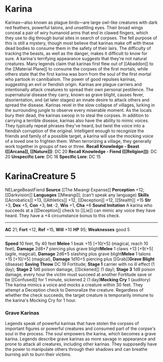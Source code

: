 ﻿---
ac: '21'
alignment: NE
all_resistance: null
burrow_speed: null
charisma: '+6'
climb_speed: null
constitution: '+3'
creature_ability:
- Grave Blight
- Mocking Cry
- Sound Imitation
creature_family: null
description: "Karinas\u2014also known as plague birds\u2014are large owl-like creatures\
  \ with dark red feathers, powerful talons, and unsettling eyes. Their broad wings\
  \ conceal a pair of wiry humanoid arms that end in clawed fingers, which they use\
  \ to dig through burial sites in search of corpses. The fell purpose of this is\
  \ still a mystery, though most believe that karinas make off with these dead bodies\
  \ to consume them in the safety of their lairs. The difficulty of tracking the beasts,\
  \ as well as the danger, makes it difficult to know for sure.<br/><br/> A karina's\
  \ terrifying appearance suggests that they're not natural creatures. Many legends\
  \ claim that karinas first flew out of [[DATABASE/plane/Abaddon|Abaddon]] to the\
  \ [[DATABASE/plane/Material Plane|Material Plane]] to consume the corpses of the\
  \ first mortals, while others state that the first karina was born from the soul\
  \ of the first mortal who partook in cannibalism. The power of good repulses karinas,\
  \ suggesting an evil or fiendish origin.<br/><br/> Karinas are plague carriers and\
  \ intentionally attack creatures to spread their own personal pestilence. The supernatural\
  \ disease they carry, known as grave blight, causes fever, disorientation, and (at\
  \ later stages) an innate desire to attack others and spread the disease. Karinas\
  \ revel in the slow collapse of villages, lurking in the surrounding jungle to observe\
  \ every miserable moment. As the locals bury their dead, the karinas swoop in to\
  \ steal the corpses.<br/><br/> In addition to carrying a terrible disease, karinas\
  \ also have the ability to mimic voices. They typically repeat phrases they've heard,\
  \ but twist the voice into a fiendish corruption of the original. Intelligent enough\
  \ to recognize the friends and family of a possible target, a karina will use the\
  \ mocking voice of a loved one to frighten them. When terrorizing a village, they\
  \ generally work together in groups of two or three.<br/><br/><b><u>Recall Knowledge\
  \ - Beast</u> ( [[DATABASE/skill/Arcana|Arcana]] , [[DATABASE/skill/Nature|Nature]]\
  \ )</b>: DC 20<br/><b><u>Recall Knowledge - Fiend</u> ( [[DATABASE/skill/Religion|Religion]]\
  \ )</b>: DC 20<br/><b><u>Unspecific Lore</u></b>: DC 18<br/><b><u>Specific Lore</u></b>:\
  \ DC 15"
dexterity: '+5'
element: null
fly_speed: '40'
fortitude: '+12'
hardness: null
hp: '95'
id: '1437'
immunity: null
intelligence: '-2'
land_speed: '10'
language:
- '[[DATABASE/language/Mwangi|Mwangi]] ; (can''t speak any language)'
level: '5'
max_speed: '40'
name: Karina
perception: '+12'
rarity: Common
reflex: '+15'
resistance: null
rus_type_level: null
school: null
sense:
- '[[DATABASE/monsterability/Darkvision|darkvision]]'
size: Large
skill:
- '[[DATABASE/skill/Acrobatics|Acrobatics]] +13'
- '[[DATABASE/skill/Athletics|Athletics]] +12'
- '[[DATABASE/skill/Deception|Deception]] +12'
- '[[DATABASE/skill/Stealth|Stealth]] +15'
source: '[[DATABASE/source/The Mwangi Expanse|The Mwangi Expanse]]'
speed:
- 10 feet
- fly 40 feet
spell: null
strength: '+3'
strength_req: '3'
strongest_save:
- Reflex
swim_speed: null
trait:
- '[[DATABASE/trait/Beast|Beast]]'
- '[[DATABASE/trait/Fiend|Fiend]]'
type: Creature
vision: Darkvision
weakest_save:
- Will
weakness:
- good 5
will: '+10'
wisdom: '+1'

---
# Karina

Karinas—also known as plague birds—are large owl-like creatures with dark red feathers, powerful talons, and unsettling eyes. Their broad wings conceal a pair of wiry humanoid arms that end in clawed fingers, which they use to dig through burial sites in search of corpses. The fell purpose of this is still a mystery, though most believe that karinas make off with these dead bodies to consume them in the safety of their lairs. The difficulty of tracking the beasts, as well as the danger, makes it difficult to know for sure.
 A karina's terrifying appearance suggests that they're not natural creatures. Many legends claim that karinas first flew out of [[Abaddon]] to the [[Material Plane]] to consume the corpses of the first mortals, while others state that the first karina was born from the soul of the first mortal who partook in cannibalism. The power of good repulses karinas, suggesting an evil or fiendish origin.
 Karinas are plague carriers and intentionally attack creatures to spread their own personal pestilence. The supernatural disease they carry, known as grave blight, causes fever, disorientation, and (at later stages) an innate desire to attack others and spread the disease. Karinas revel in the slow collapse of villages, lurking in the surrounding jungle to observe every miserable moment. As the locals bury their dead, the karinas swoop in to steal the corpses.
 In addition to carrying a terrible disease, karinas also have the ability to mimic voices. They typically repeat phrases they've heard, but twist the voice into a fiendish corruption of the original. Intelligent enough to recognize the friends and family of a possible target, a karina will use the mocking voice of a loved one to frighten them. When terrorizing a village, they generally work together in groups of two or three.
**Recall Knowledge - Beast ([[Arcana]], [[Nature]])**: DC 20
**Recall Knowledge - Fiend ([[Religion]])**: DC 20
**Unspecific Lore**: DC 18
**Specific Lore**: DC 15

# Karina<span class="item-type">Creature 5</span>

<span class="trait-alignment item-trait">NE</span><span class="trait-size item-trait">Large</span><span class="item-trait">Beast</span><span class="item-trait">Fiend</span>
**Source** [[The Mwangi Expanse]] 
**Perception** +12; [[Darkvision]]
**Languages** [[Mwangi]]; (can't speak any language)
**Skills** [[Acrobatics]] +13, [[Athletics]] +12, [[Deception]] +12, [[Stealth]] +15
**Str** +3, **Dex** +5, **Con** +3, **Int** -2, **Wis** +1, **Cha** +6
**Sound Imitation** A karina who succeeds at a [[Deception]] check to [[Lie]] can mimic any voice they have heard. They have a +4 circumstance bonus to this check.

---
**AC** 21; **Fort** +12, **Ref** +15, **Will** +10
**HP** 95; **Weaknesses** good 5

---
**Speed** 10 feet, fly 40 feet
<span class="in-box-ability">**Melee** <span class="action-icon">1</span> beak +15 [+10/+5] (magical, reach 10 feet), **Damage** 2d8+7 piercing plus grave blight</span><span class="in-box-ability">**Melee** <span class="action-icon">1</span> claws +13 [+9/+5] (agile, magical), **Damage** 2d6+5 slashing plus grave blight</span><span class="in-box-ability">**Melee** <span class="action-icon">1</span> talons +15 [+10/+5] (magical), **Damage** 1d10+5 piercing plus [[Grab]]</span><span class="in-box-ability">**Grave Blight** (disease) **Saving Throw** DC 19 Fortitude; **Stage 1** carrier with no ill effect (1 day); **Stage 2** 1d6 poison damage, [[Sickened]] (1 day); **Stage 3** 1d8 poison damage, every hour the victim must succeed at another Fortitude save or be [[Confused]] for 1 minute, sickened 2 (1 day)</span><span class="in-box-ability">**Mocking Cry** <span class="action-icon">1</span> (auditory) The karina mimics a voice and mocks a creature within 30 feet. They attempt a Deception check to Demoralize the creature. Regardless of whether the check succeeds, the target creature is temporarily immune to the karina's Mocking Cry for 1 hour.</span>

###  Grave Karinas

Legends speak of powerful karinas that have stolen the corpses of important figures or powerful creatures and consumed part of the corpse's soul in the process. The soul empowers the karina, which becomes a grave karina. Legends describe grave karinas as more savage in appearance and prone to attack all creatures, including other karinas. They supposedly have the power to manipulate others through their shadows and can breathe burning ash to burn their victims.